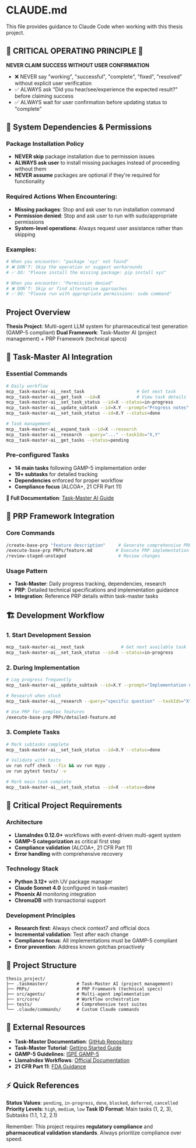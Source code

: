 # CLAUDE.md

This file provides guidance to Claude Code when working with this thesis project.

## 🚨 CRITICAL OPERATING PRINCIPLE 🚨

**NEVER CLAIM SUCCESS WITHOUT USER CONFIRMATION**

- ❌ NEVER say "working", "successful", "complete", "fixed", "resolved" without explicit user verification
- ✅ ALWAYS ask "Did you hear/see/experience the expected result?" before claiming success
- ✅ ALWAYS wait for user confirmation before updating status to "complete"

## 🔧 System Dependencies & Permissions

### Package Installation Policy
- **NEVER skip** package installation due to permission issues
- **ALWAYS ask user** to install missing packages instead of proceeding without them
- **NEVER assume** packages are optional if they're required for functionality

### Required Actions When Encountering:
- **Missing packages**: Stop and ask user to run installation command
- **Permission denied**: Stop and ask user to run with sudo/appropriate permissions  
- **System-level operations**: Always request user assistance rather than skipping

### Examples:
```bash
# When you encounter: "package 'xyz' not found"
# ❌ DON'T: Skip the operation or suggest workarounds
# ✅ DO: "Please install the missing package: pip install xyz"

# When you encounter: "Permission denied"  
# ❌ DON'T: Skip or find alternative approaches
# ✅ DO: "Please run with appropriate permissions: sudo command"
```

## Project Overview

**Thesis Project**: Multi-agent LLM system for pharmaceutical test generation (GAMP-5 compliant)
**Dual Framework**: Task-Master AI (project management) + PRP Framework (technical specs)

## 🎯 Task-Master AI Integration

### Essential Commands
```bash
# Daily workflow
mcp__task-master-ai__next_task                    # Get next task
mcp__task-master-ai__get_task --id=X              # View task details
mcp__task-master-ai__set_task_status --id=X --status=in-progress
mcp__task-master-ai__update_subtask --id=X.Y --prompt="Progress notes"
mcp__task-master-ai__set_task_status --id=X.Y --status=done

# Task management
mcp__task-master-ai__expand_task --id=X --research
mcp__task-master-ai__research --query="..." --taskIds="X,Y"
mcp__task-master-ai__get_tasks --status=pending
```

### Pre-configured Tasks
- **14 main tasks** following GAMP-5 implementation order
- **19+ subtasks** for detailed tracking
- **Dependencies** enforced for proper workflow
- **Compliance focus** (ALCOA+, 21 CFR Part 11)

**📖 Full Documentation**: [Task-Master AI Guide](https://github.com/eyaltoledano/claude-task-master/blob/main/docs/tutorial.md)

## 🔧 PRP Framework Integration

### Core Commands
```bash
/create-base-prp "feature description"     # Generate comprehensive PRPs
/execute-base-prp PRPs/feature.md         # Execute PRP implementation
/review-staged-unstaged                    # Review changes
```

### Usage Pattern
- **Task-Master**: Daily progress tracking, dependencies, research
- **PRP**: Detailed technical specifications and implementation guidance
- **Integration**: Reference PRP details within task-master tasks

## 🏗️ Development Workflow

### 1. Start Development Session
```bash
mcp__task-master-ai__next_task              # Get next available task
mcp__task-master-ai__set_task_status --id=X --status=in-progress
```

### 2. During Implementation
```bash
# Log progress frequently
mcp__task-master-ai__update_subtask --id=X.Y --prompt="Implementation notes"

# Research when stuck
mcp__task-master-ai__research --query="specific question" --taskIds="X"

# Use PRP for complex features
/execute-base-prp PRPs/detailed-feature.md
```

### 3. Complete Tasks
```bash
# Mark subtasks complete
mcp__task-master-ai__set_task_status --id=X.Y --status=done

# Validate with tests
uv run ruff check --fix && uv run mypy .
uv run pytest tests/ -v

# Mark main task complete
mcp__task-master-ai__set_task_status --id=X --status=done
```

## 🧪 Critical Project Requirements

### Architecture
- **LlamaIndex 0.12.0+** workflows with event-driven multi-agent system
- **GAMP-5 categorization** as critical first step
- **Compliance validation** (ALCOA+, 21 CFR Part 11)
- **Error handling** with comprehensive recovery

### Technology Stack
- **Python 3.12+** with UV package manager
- **Claude Sonnet 4.0** (configured in task-master)
- **Phoenix AI** monitoring integration
- **ChromaDB** with transactional support

### Development Principles
- **Research first**: Always check context7 and official docs
- **Incremental validation**: Test after each change
- **Compliance focus**: All implementations must be GAMP-5 compliant
- **Error prevention**: Address known gotchas proactively

## 📂 Project Structure
```
thesis_project/
├── .taskmaster/           # Task-Master AI (project management)
├── PRPs/                  # PRP Framework (technical specs)
├── src/agents/            # Multi-agent implementation
├── src/core/              # Workflow orchestration
├── tests/                 # Comprehensive test suites
└── .claude/commands/      # Custom Claude commands
```

## 🔗 External Resources

- **Task-Master Documentation**: [GitHub Repository](https://github.com/eyaltoledano/claude-task-master)
- **Task-Master Tutorial**: [Getting Started Guide](https://github.com/eyaltoledano/claude-task-master/blob/main/docs/tutorial.md)
- **GAMP-5 Guidelines**: [ISPE GAMP-5](https://ispe.org/publications/guidance-documents/gamp-5)
- **LlamaIndex Workflows**: [Official Documentation](https://docs.llamaindex.ai/en/stable/module_guides/workflow/)
- **21 CFR Part 11**: [FDA Guidance](https://www.fda.gov/regulatory-information/search-fda-guidance-documents/part-11-electronic-records-electronic-signatures-scope-and-application)

## ⚡ Quick References

**Status Values**: `pending`, `in-progress`, `done`, `blocked`, `deferred`, `cancelled`
**Priority Levels**: `high`, `medium`, `low`
**Task ID Format**: Main tasks (1, 2, 3), Subtasks (1.1, 1.2, 2.1)

Remember: This project requires **regulatory compliance** and **pharmaceutical validation standards**. Always prioritize compliance over speed.